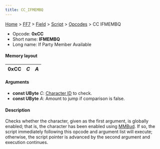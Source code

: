 ```yaml
---
title: CC_IFMEMBQ
---
```


[Home](../../../../Main_Page.md) > [FF7](../../../../FF7.md) > [Field](../../../Field.md) > [Script](../../Script.md) > [Opcodes](../Opcodes.md) > CC IFMEMBQ

-   Opcode: **0xCC**
-   Short name: **IFMEMBQ**
-   Long name: If Party Member Available

#### Memory layout

| 0xCC | *C* | *A* |
|------|-----|-----|

#### Arguments

-   **const UByte** *C*: [Character ID](../../Character_ID.md) to check.
-   **const UByte** *A*: Amount to jump if comparison is false.

#### Description

Checks whether the character, given as the first argument, is globally enabled; that is, the character has been enabled using [MMBud](CD_MMBud.md). If so, the script immediately following this opcode and argument list will execute; otherwise, the script pointer is advanced by the second argument and execution continues.
